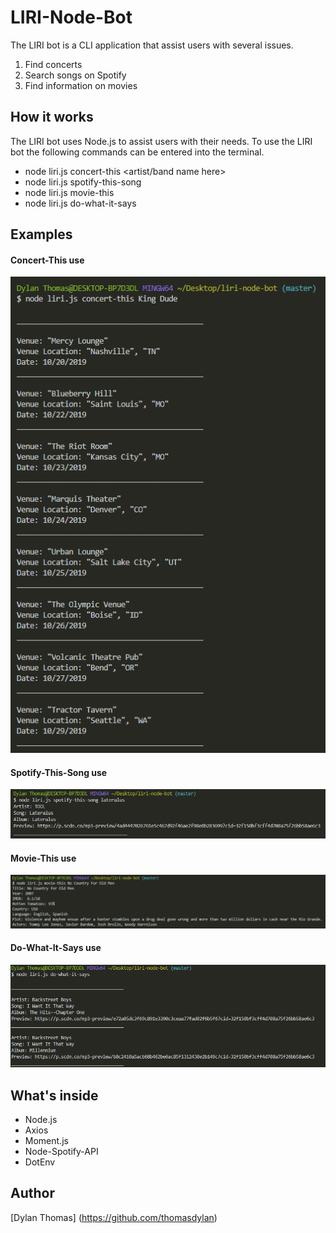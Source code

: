 # LIRI-Node-Bot

The LIRI bot is a CLI application that assist users with several issues.
1. Find concerts
2. Search songs on Spotify
3. Find information on movies

## How it works

The LIRI bot uses Node.js to assist users with their needs.
To use the LIRI bot the following commands can be entered into the terminal.
* node liri.js concert-this <artist/band name here>
* node liri.js spotify-this-song <song name here>
* node liri.js movie-this <movie name here>
* node liri.js do-what-it-says

## Examples

#### Concert-This use
![concert-this](/images/concert-this.png)
#### Spotify-This-Song use
![spotify-this-song](/images/spotify-this-song.png)
#### Movie-This use
![movie-this](/images/movie-this.png)
#### Do-What-It-Says use
![do-what-it-says](/images/do-what-it-says.png)

## What's inside
* Node.js
* Axios
* Moment.js
* Node-Spotify-API
* DotEnv

## Author

[Dylan Thomas] (https://github.com/thomasdylan)
